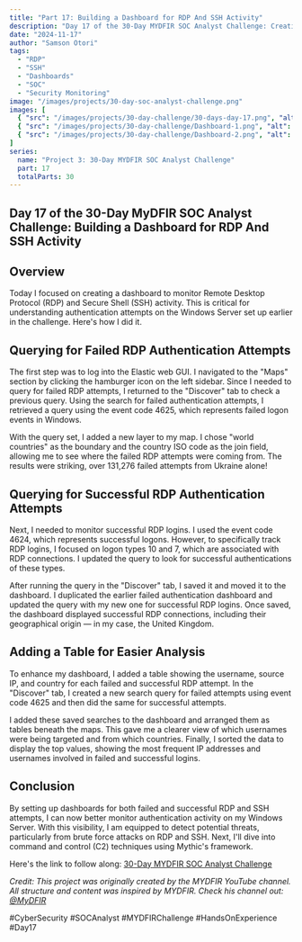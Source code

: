```yaml
---
title: "Part 17: Building a Dashboard for RDP And SSH Activity"
description: "Day 17 of the 30-Day MYDFIR SOC Analyst Challenge: Creating comprehensive dashboards to monitor and analyze RDP and SSH authentication attempts."
date: "2024-11-17"
author: "Samson Otori"
tags:
  - "RDP"
  - "SSH"
  - "Dashboards"
  - "SOC"
  - "Security Monitoring"
image: "/images/projects/30-day-soc-analyst-challenge.png"
images: [
  { "src": "/images/projects/30-day-challenge/30-days-day-17.png", "alt": "30 Days MYDFIR SOC Analyst Challenge Day 17" },
  { "src": "/images/projects/30-day-challenge/Dashboard-1.png", "alt": "RDP Authentication Dashboard Overview" },
  { "src": "/images/projects/30-day-challenge/Dashboard-2.png", "alt": "Detailed Authentication Analysis Dashboard" }
]
series:
  name: "Project 3: 30-Day MYDFIR SOC Analyst Challenge"
  part: 17
  totalParts: 30
---
```


## Day 17 of the 30-Day MyDFIR SOC Analyst Challenge: Building a Dashboard for RDP And SSH Activity

## Overview

Today I focused on creating a dashboard to monitor Remote Desktop Protocol (RDP) and Secure Shell (SSH) activity. This is critical for understanding authentication attempts on the Windows Server set up earlier in the challenge. Here's how I did it.

## Querying for Failed RDP Authentication Attempts

The first step was to log into the Elastic web GUI. I navigated to the "Maps" section by clicking the hamburger icon on the left sidebar. Since I needed to query for failed RDP attempts, I returned to the "Discover" tab to check a previous query. Using the search for failed authentication attempts, I retrieved a query using the event code 4625, which represents failed logon events in Windows.

With the query set, I added a new layer to my map. I chose "world countries" as the boundary and the country ISO code as the join field, allowing me to see where the failed RDP attempts were coming from. The results were striking, over 131,276 failed attempts from Ukraine alone!

## Querying for Successful RDP Authentication Attempts

Next, I needed to monitor successful RDP logins. I used the event code 4624, which represents successful logons. However, to specifically track RDP logins, I focused on logon types 10 and 7, which are associated with RDP connections. I updated the query to look for successful authentications of these types.

After running the query in the "Discover" tab, I saved it and moved it to the dashboard. I duplicated the earlier failed authentication dashboard and updated the query with my new one for successful RDP logins. Once saved, the dashboard displayed successful RDP connections, including their geographical origin — in my case, the United Kingdom.

## Adding a Table for Easier Analysis

To enhance my dashboard, I added a table showing the username, source IP, and country for each failed and successful RDP attempt. In the "Discover" tab, I created a new search query for failed attempts using event code 4625 and then did the same for successful attempts.

I added these saved searches to the dashboard and arranged them as tables beneath the maps. This gave me a clearer view of which usernames were being targeted and from which countries. Finally, I sorted the data to display the top values, showing the most frequent IP addresses and usernames involved in failed and successful logins.

## Conclusion

By setting up dashboards for both failed and successful RDP and SSH attempts, I can now better monitor authentication activity on my Windows Server. With this visibility, I am equipped to detect potential threats, particularly from brute force attacks on RDP and SSH. Next, I'll dive into command and control (C2) techniques using Mythic's framework.

Here's the link to follow along: [30-Day MYDFIR SOC Analyst Challenge](https://www.youtube.com/watch?v=pAfIi6Z6a2g&list=PLG6KGSNK4PuBWmX9NykU0wnWamjxdKhDJ&index=44)

*Credit: This project was originally created by the MYDFIR YouTube channel. All structure and content was inspired by MYDFIR. Check his channel out: [@MyDFIR](https://www.youtube.com/@MyDFIR)*

#CyberSecurity #SOCAnalyst #MYDFIRChallenge #HandsOnExperience #Day17 